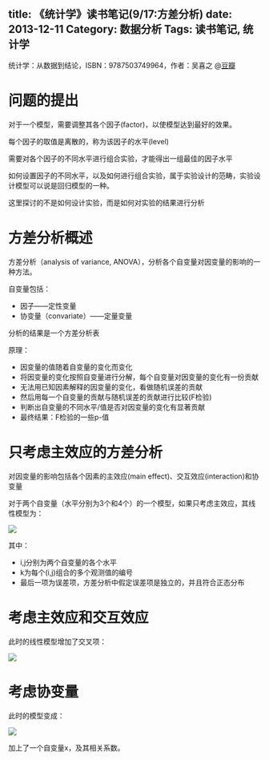 title: 《统计学》读书笔记(9/17:方差分析)
date: 2013-12-11
Category: 数据分析
Tags: 读书笔记, 统计学
---

 统计学：从数据到结论，ISBN：9787503749964，作者：吴喜之 @[豆瓣](http://book.douban.com/subject/2193810/)

# 问题的提出

对于一个模型，需要调整其各个因子(factor)，以使模型达到最好的效果。

每个因子的取值是离散的，称为该因子的水平(level)

需要对各个因子的不同水平进行组合实验，才能得出一组最佳的因子水平

如何设置因子的不同水平，以及如何进行组合实验，属于实验设计的范畴，实验设计模型可以说是回归模型的一种。

这里探讨的不是如何设计实验，而是如何对实验的结果进行分析

# 方差分析概述

方差分析（analysis of variance, ANOVA），分析各个自变量对因变量的影响的一种方法。

自变量包括：

- 因子——定性变量
- 协变量（convariate）——定量变量

分析的结果是一个方差分析表


原理：

- 因变量的值随着自变量的变化而变化
- 将因变量的变化按照自变量进行分解，每个自变量对因变量的变化有一份贡献
- 无法用已知因素解释的因变量的变化，看做随机误差的贡献
- 然后用每一个自变量的贡献与随机误差的贡献进行比较(F检验)
- 判断出自变量的不同水平/值是否对因变量的变化有显著贡献
- 最终结果：F检验的一些p-值



# 只考虑主效应的方差分析

对因变量的影响包括各个因素的主效应(main effect)、交互效应(interaction)和协变量

对于两个自变量（水平分别为3个和4个）的一个模型，如果只考虑主效应，其线性模型为：

![](images/statistics/9-1.png)

其中：

- i,j分别为两个自变量的各个水平
- k为每个(i,j)组合的多个观测值的编号
- 最后一项为误差项，方差分析中假定误差项是独立的，并且符合正态分布


# 考虑主效应和交互效应

此时的线性模型增加了交叉项：

![](images/statistics/9-2.png)

# 考虑协变量

此时的模型变成：

![](images/statistics/9-3.png)

加上了一个自变量x，及其相关系数。




